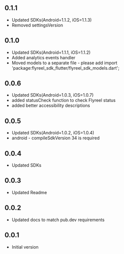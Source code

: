 ## 0.1.1

* Updated SDKs(Android=1.1.2, iOS=1.1.3)
* Removed settingsVersion

## 0.1.0

* Updated SDKs(Android=1.1.1, iOS=1.1.2)
* Added analytics events handler 
* Moved models to a separate file - please add import 'package:flyreel_sdk_flutter/flyreel_sdk_models.dart';

## 0.0.6

* Updated SDKs(Android=1.0.3, iOS=1.0.7)
* added statusCheck function to check Flyreel status
* added better accessibility descriptions

## 0.0.5

* Updated SDKs(Android=1.0.2, iOS=1.0.4)
* android - compileSdkVersion 34 is required

## 0.0.4

* Updated SDKs

## 0.0.3

* Updated Readme

## 0.0.2

* Updated docs to match pub.dev requirements

## 0.0.1

* Initial version
